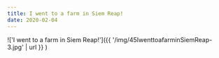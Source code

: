 ```yaml
---
title: I went to a farm in Siem Reap!
date: 2020-02-04
---
```


!['I went to a farm in Siem Reap!']({{ '/img/45IwenttoafarminSiemReap-3.jpg' | url }} )
<br>
